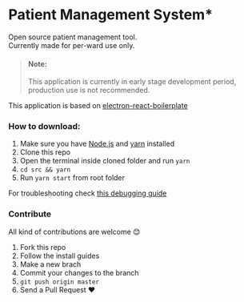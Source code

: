 # Patient Management System\*

Open source patient management tool.  
 Currently made for per-ward use only.

> #### Note:
>
> This application is currently in early stage development period, production use is not recommended.

This application is based on [electron-react-boilerplate](https://github.com/electron-react-boilerplate/electron-react-boilerplate)

### How to download:

1. Make sure you have [Node.js]('https://nodejs.org/en/') and [yarn](https://yarnpkg.com/) installed
2. Clone this repo
3. Open the terminal inside cloned folder and run `yarn`
4. `cd src && yarn`
5. Run `yarn start` from root folder

For troubleshooting check [this debugging guide](https://github.com/electron-react-boilerplate/electron-react-boilerplate/issues/400)

### Contribute

All kind of contributions are welcome 😊

1. Fork this repo
2. Follow the install guides
3. Make a new brach
4. Commit your changes to the branch
5. `git push origin master`
6. Send a Pull Request ❤
